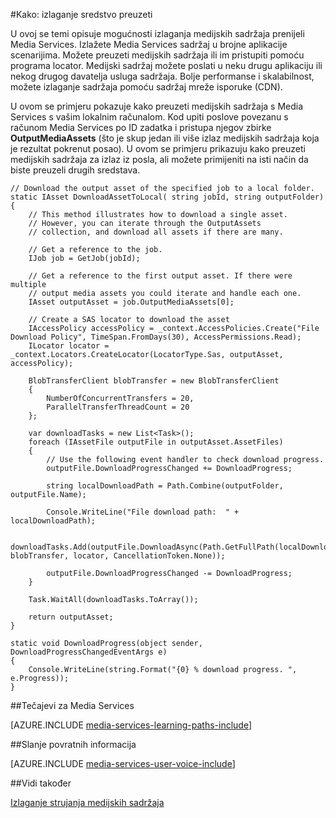 <properties 
    pageTitle="Preuzimanje medijskih sadržaja" 
    description="Dodatne informacije o programu da biste preuzeli imovine s računalom. Primjere koda zapisuju u C# i korištenje Media Services SDK za .NET." 
    services="media-services" 
    documentationCenter="" 
    authors="juliako" 
    manager="erikre" 
    editor=""/>

<tags 
    ms.service="media-services" 
    ms.workload="media" 
    ms.tgt_pltfrm="na" 
    ms.devlang="na" 
    ms.topic="article"
    ms.date="09/26/2016"
    ms.author="juliako"/>

#<a name="how-to-deliver-an-asset-by-download"></a>Kako: izlaganje sredstvo preuzeti

U ovoj se temi opisuje mogućnosti izlaganja medijskih sadržaja prenijeli Media Services. Izlažete Media Services sadržaj u brojne aplikacije scenarijima. Možete preuzeti medijskih sadržaja ili im pristupiti pomoću programa locator. Medijski sadržaj možete poslati u neku drugu aplikaciju ili nekog drugog davatelja usluga sadržaja. Bolje performanse i skalabilnost, možete izlaganje sadržaja pomoću sadržaj mreže isporuke (CDN).

U ovom se primjeru pokazuje kako preuzeti medijskih sadržaja s Media Services s vašim lokalnim računalom. Kod upiti poslove povezanu s računom Media Services po ID zadatka i pristupa njegov zbirke **OutputMediaAssets** (što je skup jedan ili više izlaz medijskih sadržaja koja je rezultat pokrenut posao). U ovom se primjeru prikazuju kako preuzeti medijskih sadržaja za izlaz iz posla, ali možete primijeniti na isti način da biste preuzeli drugih sredstava.

    
    // Download the output asset of the specified job to a local folder.
    static IAsset DownloadAssetToLocal( string jobId, string outputFolder)
    {
        // This method illustrates how to download a single asset. 
        // However, you can iterate through the OutputAssets
        // collection, and download all assets if there are many. 
    
        // Get a reference to the job. 
        IJob job = GetJob(jobId);
    
        // Get a reference to the first output asset. If there were multiple 
        // output media assets you could iterate and handle each one.
        IAsset outputAsset = job.OutputMediaAssets[0];
    
        // Create a SAS locator to download the asset
        IAccessPolicy accessPolicy = _context.AccessPolicies.Create("File Download Policy", TimeSpan.FromDays(30), AccessPermissions.Read);
        ILocator locator = _context.Locators.CreateLocator(LocatorType.Sas, outputAsset, accessPolicy);
    
        BlobTransferClient blobTransfer = new BlobTransferClient
        {
            NumberOfConcurrentTransfers = 20,
            ParallelTransferThreadCount = 20
        };
    
        var downloadTasks = new List<Task>();
        foreach (IAssetFile outputFile in outputAsset.AssetFiles)
        {
            // Use the following event handler to check download progress.
            outputFile.DownloadProgressChanged += DownloadProgress;
    
            string localDownloadPath = Path.Combine(outputFolder, outputFile.Name);
    
            Console.WriteLine("File download path:  " + localDownloadPath);
    
            downloadTasks.Add(outputFile.DownloadAsync(Path.GetFullPath(localDownloadPath), blobTransfer, locator, CancellationToken.None));
    
            outputFile.DownloadProgressChanged -= DownloadProgress;
        }
    
        Task.WaitAll(downloadTasks.ToArray());
    
        return outputAsset;
    }
    
    static void DownloadProgress(object sender, DownloadProgressChangedEventArgs e)
    {
        Console.WriteLine(string.Format("{0} % download progress. ", e.Progress));
    }



##<a name="media-services-learning-paths"></a>Tečajevi za Media Services

[AZURE.INCLUDE [media-services-learning-paths-include](../../includes/media-services-learning-paths-include.md)]

##<a name="provide-feedback"></a>Slanje povratnih informacija

[AZURE.INCLUDE [media-services-user-voice-include](../../includes/media-services-user-voice-include.md)]

   
##<a name="see-also"></a>Vidi također 

[Izlaganje strujanja medijskih sadržaja](media-services-deliver-streaming-content.md)

